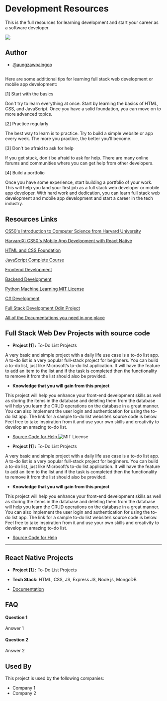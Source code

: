 
# Development Resources

This is the full resources for learning development and start your career as a software developer.

![](http://ForTheBadge.com/images/badges/built-by-developers.svg)



## Author

- [@aungzawpaingoo](https://github.com/aungzawpaingoo)


## <Before you begin/>

Here are some additional tips for learning full stack web development or mobile app development:

[1] Start with the basics

Don't try to learn everything at once. Start by learning the basics of HTML, CSS, and JavaScript. Once you have a solid foundation, you can move on to more advanced topics.


[2] Practice regularly


The best way to learn is to practice. Try to build a simple website or app every week. The more you practice, the better you'll become.


[3] Don't be afraid to ask for help

If you get stuck, don't be afraid to ask for help. There are many online forums and communities where you can get help from other developers.


[4] Build a portfolio

Once you have some experience, start building a portfolio of your work. This will help you land your first job as a full stack web developer or mobile app developer.
With hard work and dedication, you can learn full stack web development and mobile app development and start a career in the tech industry.



## Resources Links

[CS50's Introduction to Computer Science from Harvard University ](https://www.edx.org/learn/computer-science/harvard-university-cs50-s-introduction-to-computer-science)

[HarvardX: CS50's Mobile App Development with React Native ](https://www.edx.org/learn/react-native/harvard-university-cs50-s-mobile-app-development-with-react-native)

[HTML and CSS Foundation ](https://www.freecodecamp.org/learn/2022/responsive-web-design/)

[JavaScript Complete Course ](https://www.freecodecamp.org/learn/javascript-algorithms-and-data-structures/)

[Frontend Development ](https://www.freecodecamp.org/learn/front-end-development-libraries/)

[ Backend Development ](https://www.freecodecamp.org/learn/back-end-development-and-apis/)

[Python Machine Learning ](https://www.freecodecamp.org/learn/machine-learning-with-python/)  [MIT License](https://img.shields.io/badge/Python-14354C?style=for-the-badge&logo=python&logoColor=white)

[C# Development ](https://www.freecodecamp.org/learn/foundational-c-sharp-with-microsoft/)

[Full Stack Development Odin Project ](https://www.theodinproject.com/paths)

[All of the Documentations you need in one place ](https://www.w3schools.com/)





## Full Stack Web Dev Projects with source code


- **Project [1] :** To-Do List Projects

A very basic and simple project with a daily life use case is a to-do list app. A to-do list is a very popular full-stack project for beginners. You can build a to-do list, just like Microsoft’s to-do list application. It will have the feature to add an item to the list and if the task is completed then the functionality to remove it from the list should also be provided.

- **Knowledge that you will gain from this project**
  
This project will help you enhance your front-end development skills as well as storing the items in the database and deleting them from the database will help 
you learn the CRUD operations on the database in a great manner. You can also implement the user login and authentication for using the to-do list app. The 
link for a sample to-do list website’s source code is below. Feel free to take inspiration from it and use your own skills and creativity to develop an amazing 
to-do list.

- [Source Code for Help ](https://github.com/Ayush-Kanduri/FullStack-Todo-List-Application)
  ![MIT License](https://img.shields.io/website-up-down-green-red/http/monip.org.svg)



- **Project [1] :** To-Do List Projects

A very basic and simple project with a daily life use case is a to-do list app. A to-do list is a very popular full-stack project for beginners. You can build a to-do list, just like Microsoft’s to-do list application. It will have the feature to add an item to the list and if the task is completed then the functionality to remove it from the list should also be provided.

- **Knowledge that you will gain from this project**
  
This project will help you enhance your front-end development skills as well as storing the items in the database and deleting them from the database will help 
you learn the CRUD operations on the database in a great manner. You can also implement the user login and authentication for using the to-do list app. The 
link for a sample to-do list website’s source code is below. Feel free to take inspiration from it and use your own skills and creativity to develop an amazing 
to-do list.

- [Source Code for Help ](https://github.com/Ayush-Kanduri/FullStack-Todo-List-Application)


  
------------------------------------------------------------------------------------------------------------------------------------------------------------------

## React Native Projects

- **Project [1] :** To-Do List Projects

- **Tech Stack:** HTML, CSS, JS, Express JS, Node js, MongoDB

- [Documentation](https://github.com/Ayush-Kanduri/FullStack-Todo-List-Application)



## FAQ

#### Question 1

Answer 1

#### Question 2

Answer 2


## Used By

This project is used by the following companies:

- Company 1
- Company 2


